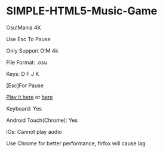 # SIMPLE-HTML5-Music-Game
Osu!Mania 4K

Use Esc To Pause

Only Support O!M 4k

File Format: .osu

Keys: D F J K

\[Esc\]For Pause

[Play it here](https://www.XTXTMTXTX.xyz/SIMPLE_MUG) or [here](http://php.XTXTMTXTX.xyz/SIMPLE_MUG)  

Keyboard: Yes

Android Touch(Chrome): Yes

iOs: Cannot play audio

Use Chrome for better performance, firfox will cause lag
